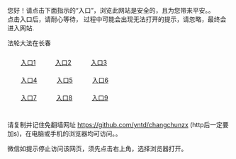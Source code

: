 您好！请点击下面指示的“入口”，浏览此网站是安全的，且为您带来平安。。 <br/>
点击入口后，请耐心等待， 过程中可能会出现无法打开的提示，请忽略，最终会进入网站. </br>

法轮大法在长春<br/>
<div style="padding:10px"><a style="margin:20px" target="_blank" href="https://d23y2w0k5r9evg.cloudfront.net/2Qpsp?ycgotcm" id="ccLink1" rel="nofollow">入口1</a> <a target="_blank" style="margin:20px" href="https://dy83vmij6or86.cloudfront.net/2Qpsp?ugkujme" id="ccLink2" rel="nofollow">入口2</a> <a style="margin:20px" target="_blank" href="https://d8i1f5ysgtpf8.cloudfront.net/2Qpsp?iyovx" id="ccLink3" rel="nofollow">入口3</a></div>

<div style="padding:10px" ><a style="margin:20px" target="_blank" href="https://d23y2w0k5r9evg.cloudfront.net/2Qpsp?ycgotcm" id="ccLink4" rel="nofollow">入口4</a> <a style="margin:20px" href="https://dy83vmij6or86.cloudfront.net/2Qpsp?ugkujme" target="_blank" id="ccLink5" rel="nofollow">入口5</a> <a style="margin:20px" href="https://d8i1f5ysgtpf8.cloudfront.net/2Qpsp?iyovx" target="_blank" id="ccLink6" rel="nofollow">入口6</a></div>

<div style="padding:10px"><a style="margin:20px" target="_blank" href="https://d23y2w0k5r9evg.cloudfront.net/2Qpsp?ycgotcm" id="ccLink7" rel="nofollow">入口7</a> <a style="margin:20px" href="https://dy83vmij6or86.cloudfront.net/2Qpsp?ugkujme" target="_blank" id="ccLink8" rel="nofollow">入口8</a> <a style="margin:20px" target="_blank" href="https://d8i1f5ysgtpf8.cloudfront.net/2Qpsp?iyovx" id="ccLink9" rel="nofollow">入口9</a></div>

<br/>



请复制并记住免翻墙网址 https://github.com/yntd/changchunzx (http后一定要加s)，在电脑或手机的浏览器均可访问。。<br/>

微信如提示停止访问该网页，须先点击右上角，选择浏览器打开。
